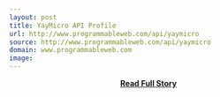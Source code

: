 ```yaml
---
layout: post
title: YayMicro API Profile
url: http://www.programmableweb.com/api/yaymicro
source: http://www.programmableweb.com/api/yaymicro
domain: www.programmableweb.com
image: 
---
```


<p></p>
<center><p><a href="http://www.programmableweb.com/api/yaymicro" style='padding:25px; font-sze:18px; font-weight: bold;'>Read Full Story</a></p></center>
